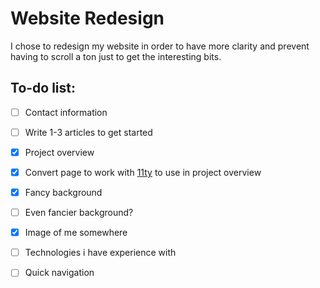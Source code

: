 # Website Redesign

I chose to redesign my website in order to have more clarity and prevent having to scroll a ton just to get the interesting bits.

## To-do list:

- [ ] Contact information

- [ ] Write 1-3 articles to get started

- [x] Project overview

- [x] Convert page to work with [11ty](https://www.11ty.dev/) to use in project overview

- [x] Fancy background

- [ ] Even fancier background?

- [x] Image of me somewhere

- [ ] Technologies i have experience with

- [ ] Quick navigation
